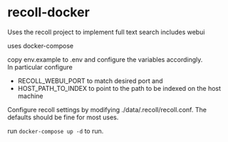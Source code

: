 
recoll-docker
===================

Uses the recoll project to implement full text search
includes webui

uses docker-compose

copy env.example to .env and configure the variables accordingly.  
In particular configure
* RECOLL_WEBUI_PORT to match desired port and
* HOST_PATH_TO_INDEX to point to the path to be indexed on the host machine

Configure recoll settings by modifying ./data/.recoll/recoll.conf.  The defaults should be fine for most uses.

run `docker-compose up -d` to run.




